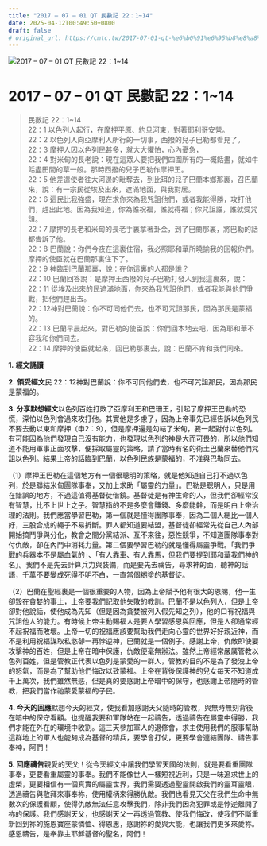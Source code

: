 ```yaml
---
title: "2017 – 07 – 01 QT 民數記 22：1~14"
date: 2025-04-12T00:49:50+0800
draft: false
# original_url: https://cmtc.tw/2017-07-01-qt-%e6%b0%91%e6%95%b8%e8%a8%98-22%ef%bc%9a114
---
```


![2017 – 07 – 01 QT  民數記 22：1\~14](/images/qt.jpg   "2017 – 07 – 01 QT  民數記 22：1\~14")

# 2017 – 07 – 01 QT 民數記 22：1\~14

> 民數記 22：1\~14  
> 22：1 以色列人起行，在摩押平原、約旦河東，對著耶利哥安營。  
> 22：2 以色列人向亞摩利人所行的一切事，西撥的兒子巴勒都看見了。  
> 22：3 摩押人因以色列民甚多，就大大懼怕，心內憂急，  
> 22：4 對米甸的長老說：現在這眾人要把我們四圍所有的一概餂盡，就如牛餂盡田間的草一般。那時西撥的兒子巴勒作摩押王。  
> 22：5 他差遣使者往大河邊的毗奪去，到比珥的兒子巴蘭本鄉那裏，召巴蘭來，說：有一宗民從埃及出來，遮滿地面，與我對居。  
> 22：6 這民比我強盛，現在求你來為我咒詛他們，或者我能得勝，攻打他們，趕出此地。因為我知道，你為誰祝福，誰就得福；你咒詛誰，誰就受咒詛。  
> 22：7 摩押的長老和米甸的長老手裏拿著卦金，到了巴蘭那裏，將巴勒的話都告訴了他。  
> 22：8 巴蘭說：你們今夜在這裏住宿，我必照耶和華所曉諭我的回報你們。摩押的使臣就在巴蘭那裏住下了。  
> 22：9 神臨到巴蘭那裏，說：在你這裏的人都是誰？  
> 22：10 巴蘭回答說：是摩押王西撥的兒子巴勒打發人到我這裏來，說：  
> 22：11 從埃及出來的民遮滿地面，你來為我咒詛他們，或者我能與他們爭戰，把他們趕出去。  
> 22：12神對巴蘭說：你不可同他們去，也不可咒詛那民，因為那民是蒙福的。  
> 22：13 巴蘭早晨起來，對巴勒的使臣說：你們回本地去吧，因為耶和華不容我和你們同去。  
> 22：14 摩押的使臣就起來，回巴勒那裏去，說：巴蘭不肯和我們同來。

**1.** **經文誦讀**

**2.** **領受經文**民 22：12神對巴蘭說：你不可同他們去，也不可咒詛那民，因為那民是蒙福的。

**3. 分享默想經文**以色列百姓打敗了亞摩利王和巴珊王，引起了摩押王巴勒的恐慌，深怕以色列會過來攻打他。其實他是多慮了，因為上帝事先已經告訴以色列民不要去動以東和摩押（申2：9），但是摩押還是勾結了米甸，要一起對付以色列。有可能因為他們發現自己沒有能力，也發現以色列的神是大而可畏的，所以他們知道不能用軍事正面攻擊，便採取屬靈的策略，請了當時有名的術土巴蘭來替他們咒詛以色列。結果上帝的話臨到巴蘭，以色列民族是蒙福的，不准與巴勒同去。

（1）摩押王巴勒在這個地方有一個很聰明的策略，就是他知道自己打不過以色列，於是聯結米甸團隊事奉，又加上求助「屬靈的力量」。巴勒是聰明人，只是用在錯誤的地方，不過這值得基督徒借鏡。基督徒是有神生命的人，但我們卻經常沒有智慧，比不上世上之子。智慧指的不是多麼會賺錢、多麼能幹，而是明白上帝治理的法則。我們應當學習巴勒，第一個就是懂得團隊事奉，因為二個人總比一個人好，三股合成的繩子不易折斷。罪人都知道要結盟，基督徒卻經常先從自己人內部開始搞鬥爭與分化，教會之間分黨結派、互不來往，惡性競爭，不知道團隊事奉對付仇敵，卻在內鬥中消耗力量。第二個要學習巴勒的就是懂得屬靈爭戰。「我們爭戰的兵器本不是屬血氣的」、「有人靠車、有人靠馬，但我們要提到耶和華我們神的名」。我們不是先去計算兵力與裝備，而是要先去禱告，尋求神的面，聽神的話語，千萬不要變成死得不明不白，一直當個糊塗的基督徒。

（2）巴蘭在聖經裏是一個很重要的人物，因為上帝賦予他有很大的恩賜，他一生卻毀在貪婪的事上，上帝要我們記取他失敗的教訓。巴蘭不是以色列人，但是上帝卻對他說話，使他成為先知（但是因為貪婪被列入假先知之列），他的口有祝福與咒詛他人的能力。有時候上帝主動賜福人是要人學習感恩與回應，但是人卻通常經不起祝福而敗壞。上帝一切的祝福應該要幫助我們走向心靈的世界好好親近神，而不是利用祝福謀取私慾卻一再悖逆神，巴蘭就是一個例子。感謝上帝，仇敵即使要攻擊神的百姓，但是上帝在暗中保護，仇敵便毫無辦法。雖然上帝經常嚴厲管教以色列百姓，但是管教正代表以色列是蒙愛的一群人，管教的目的不是為了發洩上帝的怒氣，而是為了幫助他們悔改以致蒙福。上帝在背後保護神的兒女每天不知道成千上萬次，我們雖然無感，但是真的要感謝上帝暗中的保守，也感謝上帝隨時的管教，把我們當作祂蒙愛蒙福的子民。

**4. 今天的回應**默想今天的經文，使我看加感謝天父隨時的管教，與無時無刻背後在暗中的保守看顧。也提醒我要和軍隊站在一起禱告，透過禱告在屬靈中得勝，我們才能在外在的環境中收割。這三天參加軍人的退修會，求主使用我們的服事幫助這群地上的軍人也能夠成為基督的精兵，要學會打仗，更要學會連結團隊、禱告事奉神，阿們！

**5. 回應禱告**親愛的天父！從今天經文中讓我們學習天國的法則，就是要看重團隊事奉，更要看重屬靈的事奉。我們不能像世人一樣短視近利，只是一味追求世上的虛榮，更要相信有一個真實的屬靈世界，我們需要透過聖靈開啟我們的靈耳靈眼，透過禱告與敬拜來事奉祢，使用權柄來得勝仇敵。我們也看見天父在我們生命中無數次的保護看顧，使得仇敵無法任意攻擊我們，除非我們因為犯罪或是悖逆離開了祢的保護。我們感謝天父，也感謝天父一再透過管教、使我們悔改，使我們不斷重新回到祢的施恩寶座蒙憐恤、得恩惠，感謝祢的愛與大能，也讓我們更多來愛祢。感恩禱告，是奉靠主耶穌基督的聖名，阿們！